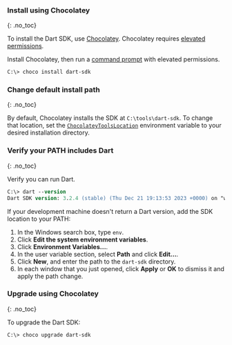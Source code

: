 ### Install using Chocolatey
{: .no_toc}

To install the Dart SDK, use [Chocolatey][Chocolatey].
Chocolatey requires [elevated permissions].

Install Chocolatey, then run a [command prompt] with elevated permissions.

```ps
C:\> choco install dart-sdk
```

### Change default install path
{: .no_toc}

By default, Chocolatey installs the SDK at `C:\tools\dart-sdk`.
To change that location, set the [`ChocolateyToolsLocation`][]
environment variable to your desired installation directory.

### Verify your PATH includes Dart
{: .no_toc}

Verify you can run Dart.

```ps
C:\> dart --version
Dart SDK version: 3.2.4 (stable) (Thu Dec 21 19:13:53 2023 +0000) on "win_x64"
```

If your development machine doesn't return a Dart version,
add the SDK location to your PATH:

1. In the Windows search box, type `env`.
2. Click **Edit the system environment variables**.
3. Click **Environment Variables...**.
4. In the user variable section, select **Path** and click **Edit...**.
5. Click **New**, and enter the path to the `dart-sdk` directory.
6. In each window that you just opened,
   click **Apply** or **OK** to dismiss it and apply the path change.

### Upgrade using Chocolatey
{: .no_toc}

To upgrade the Dart SDK:

```ps
C:\> choco upgrade dart-sdk
```

[elevated permissions]: https://www.thewindowsclub.com/elevated-privileges-windows
[command prompt]: https://www.thewindowsclub.com/how-to-run-command-prompt-as-an-administrator
[Chocolatey]: https://chocolatey.org
[`ChocolateyToolsLocation`]: https://stackoverflow.com/questions/19752533/how-do-i-set-chocolatey-to-install-applications-onto-another-drive/68314437#68314437
